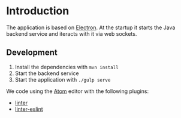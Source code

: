 # Introduction

The application is based on [Electron](http://electron.atom.io/).
At the startup it starts the Java backend service and iteracts with it via web sockets.

## Development

1. Install the dependencies with `mvn install`
2. Start the backend service
3. Start the application with `./gulp serve`

We code using the [Atom](https://atom.io) editor with the following plugins:
 * [linter](https://atom.io/packages/linter)
 * [linter-eslint](https://atom.io/packages/linter-eslint)